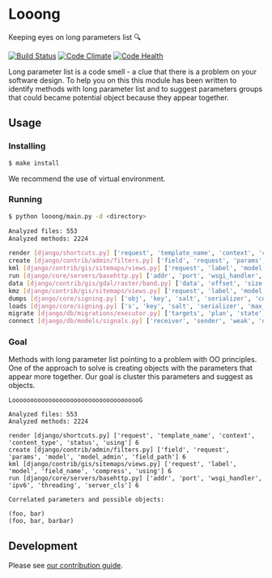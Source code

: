 # Looong

Keeping eyes on long parameters list 🔍

[![Build Status](https://travis-ci.org/anapaulagomes/looong.svg?branch=master)](https://travis-ci.org/anapaulagomes/looong) [![Code Climate](https://codeclimate.com/github/anapaulagomes/looong/badges/gpa.svg)](https://codeclimate.com/github/anapaulagomes/looong) [![Code Health](https://landscape.io/github/anapaulagomes/looong/master/landscape.svg?style=flat)](https://landscape.io/github/anapaulagomes/looong/master)

Long parameter list is a code smell - a clue that there is a problem on your software design. To help you on this this module has been written to identify methods with long parameter list and to suggest parameters groups that could became potential object because they appear together.

## Usage

### Installing
```bash
$ make install
```

We recommend the use of virtual environment.

### Running
```bash
$ python looong/main.py -d <directory>
```

```bash
Analyzed files: 553
Analyzed methods: 2224

render [django/shortcuts.py] ['request', 'template_name', 'context', 'content_type', 'status', 'using'] 6
create [django/contrib/admin/filters.py] ['field', 'request', 'params', 'model', 'model_admin', 'field_path'] 6
kml [django/contrib/gis/sitemaps/views.py] ['request', 'label', 'model', 'field_name', 'compress', 'using'] 6
run [django/core/servers/basehttp.py] ['addr', 'port', 'wsgi_handler', 'ipv6', 'threading', 'server_cls'] 6
data [django/contrib/gis/gdal/raster/band.py] ['data', 'offset', 'size', 'shape', 'as_memoryview'] 5
kmz [django/contrib/gis/sitemaps/views.py] ['request', 'label', 'model', 'field_name', 'using'] 5
dumps [django/core/signing.py] ['obj', 'key', 'salt', 'serializer', 'compress'] 5
loads [django/core/signing.py] ['s', 'key', 'salt', 'serializer', 'max_age'] 5
migrate [django/db/migrations/executor.py] ['targets', 'plan', 'state', 'fake', 'fake_initial'] 5
connect [django/db/models/signals.py] ['receiver', 'sender', 'weak', 'dispatch_uid', 'apps'] 5
```

### Goal

Methods with long parameter list pointing to a problem with OO principles. One of the approach to solve is creating objects with the parameters that appear more together. Our goal is cluster this parameters and suggest as objects.

```
LoooooooooooooooooooooooooooooooooooG

Analyzed files: 553
Analyzed methods: 2224

render [django/shortcuts.py] ['request', 'template_name', 'context', 'content_type', 'status', 'using'] 6
create [django/contrib/admin/filters.py] ['field', 'request', 'params', 'model', 'model_admin', 'field_path'] 6
kml [django/contrib/gis/sitemaps/views.py] ['request', 'label', 'model', 'field_name', 'compress', 'using'] 6
run [django/core/servers/basehttp.py] ['addr', 'port', 'wsgi_handler', 'ipv6', 'threading', 'server_cls'] 6

Correlated parameters and possible objects:

(foo, bar)
(foo, bar, barbar)

```

## Development

Please see [our contribution guide](CONTRIBUTING.md).
